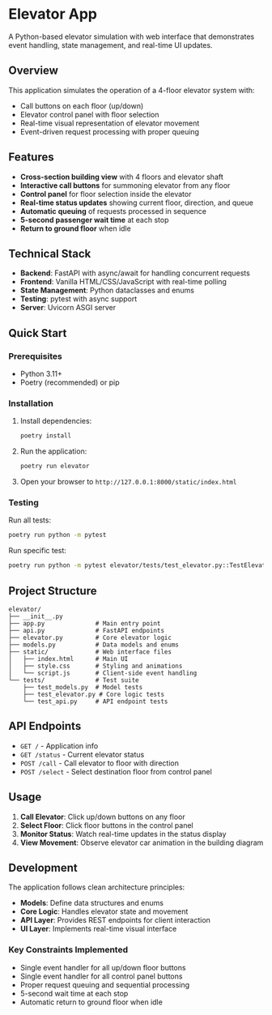 # Elevator App

A Python-based elevator simulation with web interface that demonstrates event handling, state management, and real-time UI updates.

## Overview

This application simulates the operation of a 4-floor elevator system with:
- Call buttons on each floor (up/down)
- Elevator control panel with floor selection
- Real-time visual representation of elevator movement
- Event-driven request processing with proper queuing

## Features

- **Cross-section building view** with 4 floors and elevator shaft
- **Interactive call buttons** for summoning elevator from any floor
- **Control panel** for floor selection inside the elevator
- **Real-time status updates** showing current floor, direction, and queue
- **Automatic queuing** of requests processed in sequence
- **5-second passenger wait time** at each stop
- **Return to ground floor** when idle

## Technical Stack

- **Backend**: FastAPI with async/await for handling concurrent requests
- **Frontend**: Vanilla HTML/CSS/JavaScript with real-time polling
- **State Management**: Python dataclasses and enums
- **Testing**: pytest with async support
- **Server**: Uvicorn ASGI server

## Quick Start

### Prerequisites

- Python 3.11+
- Poetry (recommended) or pip

### Installation

1. Install dependencies:
   ```bash
   poetry install
   ```

2. Run the application:
   ```bash
   poetry run elevator
   ```

3. Open your browser to `http://127.0.0.1:8000/static/index.html`

### Testing

Run all tests:
```bash
poetry run python -m pytest
```

Run specific test:
```bash
poetry run python -m pytest elevator/tests/test_elevator.py::TestElevator::test_initialization -v
```

## Project Structure

```
elevator/
├── __init__.py
├── app.py              # Main entry point
├── api.py              # FastAPI endpoints
├── elevator.py         # Core elevator logic
├── models.py           # Data models and enums
├── static/             # Web interface files
│   ├── index.html      # Main UI
│   ├── style.css       # Styling and animations
│   └── script.js       # Client-side event handling
└── tests/              # Test suite
    ├── test_models.py  # Model tests
    ├── test_elevator.py # Core logic tests
    └── test_api.py     # API endpoint tests
```

## API Endpoints

- `GET /` - Application info
- `GET /status` - Current elevator status
- `POST /call` - Call elevator to floor with direction
- `POST /select` - Select destination floor from control panel

## Usage

1. **Call Elevator**: Click up/down buttons on any floor
2. **Select Floor**: Click floor buttons in the control panel
3. **Monitor Status**: Watch real-time updates in the status display
4. **View Movement**: Observe elevator car animation in the building diagram

## Development

The application follows clean architecture principles:
- **Models**: Define data structures and enums
- **Core Logic**: Handles elevator state and movement
- **API Layer**: Provides REST endpoints for client interaction
- **UI Layer**: Implements real-time visual interface

### Key Constraints Implemented

- Single event handler for all up/down floor buttons
- Single event handler for all control panel buttons
- Proper request queuing and sequential processing
- 5-second wait time at each stop
- Automatic return to ground floor when idle